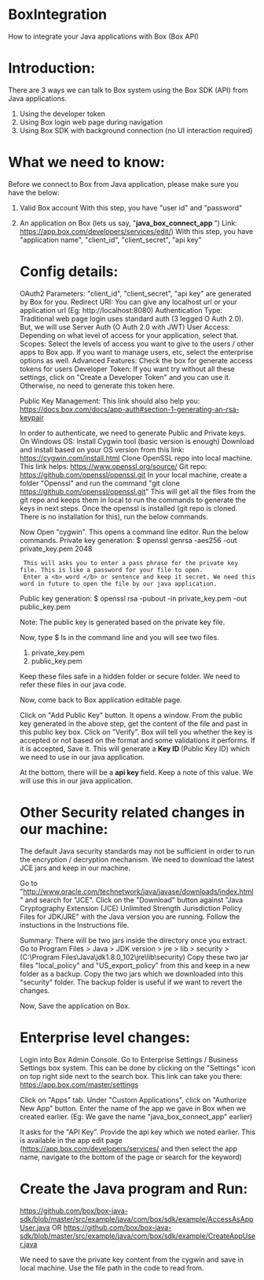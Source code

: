 # BoxIntegration
How to integrate your Java applications with Box (Box API)

# Introduction:
There are 3 ways we can talk to Box system using the Box SDK (API) from Java applications.
1. Using the developer token
2. Using Box login web page during navigation
3. Using Box SDK with background connection (no UI interaction required)

# What we need to know:
Before we connect to Box from Java application, please make sure you have the below:

1. Valid Box account
   With this step, you have "user id" and "password"
   
2. An application on Box (lets us say, "<b>java_box_connect_app </b>")
  Link: https://app.box.com/developers/services/edit/)
  With this step, you have "application name", "client_id", "client_secret", "api key"
  
   # Config details:
    OAuth2 Parameters:
    "client_id", "client_secret", "api key" are generated by Box for you.
    Redirect URI: You can give any localhost url or your application url (Eg: http://localhost:8080)
    Authentication Type: Traditional web page login uses standard auth (3 legged O Auth 2.0). But, we will use Server Auth (O Auth 2.0 with JWT)
    User Access: Depending on what level of access for your application, select that.
    Scopes: Select the levels of access you want to give to the users / other apps to Box app.
            If you want to manage users, etc, select the enterprise options as well.
    Advanced Features: Check the box for generate access tokens for users
    Developer Token: If you want try without all these settings, click on "Create a Developer Token" and you can use it. Otherwise, no need to generate this token here.
    
    
    Public Key Management:
      This link should also help you: https://docs.box.com/docs/app-auth#section-1-generating-an-rsa-keypair
   
    In order to authenticate, we need to generate Public and Private keys.
    On Windows OS:
      Install Cygwin tool (basic version is enough)
        Download and install based on your OS version from this link:
          https://cygwin.com/install.html
      Clone OpenSSL repo into local machine.
        This link helps: https://www.openssl.org/source/
        Git repo: https://github.com/openssl/openssl.git
        In your local machine, create a folder "Openssl" and run the command "git clone https://github.com/openssl/openssl.git"
        This will get all the files from the git repo and keeps them in local to run the commands to generate the keys in next steps.
        Once the openssl is installed (git repo is cloned. There is no installation for this), run the below commands.
      
      Now Open "cygwin". This opens a command line editor. Run the below commands.
      Private key generation:
        $ openssl genrsa -aes256 -out private_key.pem 2048
        
        This will asks you to enter a pass phrase for the private key file. This is like a password for your file to open.
        Enter a <b> word </b> or sentence and keep it secret. We need this word in future to open the file by our java application.
        
      Public key generation:
        $ openssl rsa -pubout -in private_key.pem -out public_key.pem
        
      Note: The public key is generated based on the private key file. 
      
      Now, type $ ls in the command line and you will see two files.
      
      1. private_key.pem
      2. public_key.pem
      
      Keep these files safe in a hidden folder or secure folder. We need to refer these files in our java code.
      
      Now, come back to Box application editable page. 
      
      Click on "Add Public Key" button. It opens a window. From the public key generated in the above step, get the content of the file and past in this public key box. Click on "Verify". 
      Box will tell you whether the key is accepted or not based on the format and some validations it performs. If it is accepted, Save it. This will generate a <b> Key ID </b> (Public Key ID) which we need to use in our java application.
      
      At the bottom, there will be a <b> api key </b> field. Keep a note of this value. We will use this in our java application.
      
      # Other Security related changes in our machine:
      The default Java security standards may not be sufficient in order to run the encryption / decryption mechanism. We need to download the latest JCE jars and keep in our machine.
      
      Go to "http://www.oracle.com/technetwork/java/javase/downloads/index.html" and search for "JCE".
      Click on the "Download" button against "Java Cryptography Extension (JCE) Unlimited Strength Jurisdiction Policy Files for JDK/JRE" with the Java version you are running. Follow the instuctions in the Instructions file.
      
      Summary: There will be two jars inside the directory once you extract.
      Go to Program Files > Java > JDK version > jre > lib > security > 
      (C:\Program Files\Java\jdk1.8.0_102\jre\lib\security)
      Copy these two jar files  "local_policy" and "US_export_policy" from this and keep in a new folder as a backup.
      Copy the two jars which we downloaded into this "security" folder. The backup folder is useful if we want to revert the changes.
      
      Now, Save the application on Box.
      
      
      # Enterprise level changes:
      
      Login into Box Admin Console.
      Go to Enterprise Settings / Business Settings box system. This can be done by clicking on the "Settings" icon on top right side next to the search box. 
      This link can take you there: https://app.box.com/master/settings
      
      Click on "Apps" tab.
      Under "Custom Applications", click on "Authorize New App" button. Enter the name of the app we gave in Box when we created earlier. (Eg: We gave the name "java_box_connect_app" earlier)
      
      It asks for the "API Key". Provide the api key which we noted earlier. This is available in the app edit page (https://app.box.com/developers/services/ and then select the app name, navigate to the bottom of the page or search for the keyword)
      
      # Create the Java program and Run:
    
    https://github.com/box/box-java-sdk/blob/master/src/example/java/com/box/sdk/example/AccessAsAppUser.java
    OR
    https://github.com/box/box-java-sdk/blob/master/src/example/java/com/box/sdk/example/CreateAppUser.java
    
    We need to save the private key content from the cygwin and save in local machine. Use the file path in the code to read from.
    
